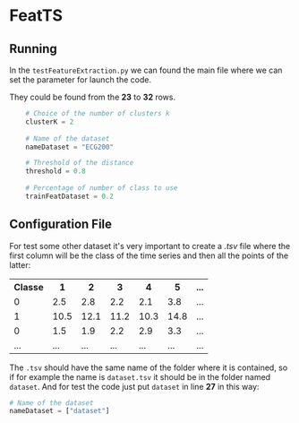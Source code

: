 # FeatTS

## Running 

In the `testFeatureExtraction.py` we can found the main file where we can set the parameter for launch the code. 

They could be found from the **23** to **32** rows.


```python
    # Choice of the number of clusters k
    clusterK = 2
    
    # Name of the dataset
    nameDataset = "ECG200"

    # Threshold of the distance
    threshold = 0.8
    
    # Percentage of number of class to use
    trainFeatDataset = 0.2
```

## Configuration File

For test some other dataset it's very important to create a *.tsv* file where the first column will be the class of the time series
and then all the points of the latter:
<table>
  <tr>
    <th>Classe</th>
    <th>1</th>
    <th>2</th>
    <th>3</th>
    <th>4</th>
    <th>5</th>
    <th>...</th>
    
  </tr>
  <tr>
    <td>0</td>
    <td>2.5</td>
    <td>2.8</td>
    <td>2.2</td>
    <td>2.1</td>
    <td>3.8</td>
    <td>...</td>
  </tr>
  
  <tr>
    <td>1</td>
    <td>10.5</td>
    <td>12.1</td>
    <td>11.2</td>
    <td>10.3</td>
    <td>14.8</td>
    <td>...</td>
  </tr> 
  
  <tr>
    <td>0</td>
    <td>1.5</td>
    <td>1.9</td>
    <td>2.2</td>
    <td>2.9</td>
    <td>3.3</td>
    <td>...</td>
  </tr> 
  <tr>
    <td>...</td>
    <td>...</td>
    <td>...</td>
    <td>...</td>
    <td>...</td>
    <td>...</td>
    <td>...</td>
  </tr> 
</table>

The `.tsv` should have the same name of the folder where it is contained, so if for example the name is `dataset.tsv` it should be in
the folder named `dataset`. And for test the code just put `dataset` in line **27** in this way:
```python
# Name of the dataset
nameDataset = ["dataset"]
```
